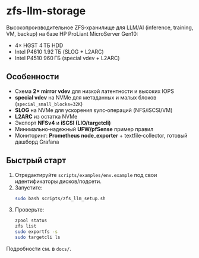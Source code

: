 # zfs-llm-storage

Высокопроизводительное ZFS‑хранилище для LLM/AI (inference, training, VM, backup) на базе HP ProLiant MicroServer Gen10:
- 4× HGST 4 ТБ HDD
- Intel P4610 1.92 ТБ (SLOG + L2ARC)
- Intel P4510 960 ГБ (special vdev + L2ARC)

## Особенности
- Схема **2× mirror vdev** для низкой латентности и высоких IOPS
- **special vdev** на NVMe для метаданных и малых блоков (`special_small_blocks=32K`)
- **SLOG** на NVMe для ускорения sync‑операций (NFS/iSCSI/VM)
- **L2ARC** из остатка NVMe
- Экспорт **NFSv4** и **iSCSI (LIO/targetcli)**
- Минимально‑надежный **UFW/pfSense** пример правил
- Мониторинг: **Prometheus node_exporter** + textfile‑collector, готовый дашборд Grafana

## Быстрый старт
1. Отредактируйте `scripts/examples/env.example` под свои идентификаторы дисков/подсети.
2. Запустите:
   ```bash
   sudo bash scripts/zfs_llm_setup.sh
   ```
3. Проверьте:
   ```bash
   zpool status
   zfs list
   sudo exportfs -s
   sudo targetcli ls
   ```

Подробности см. в `docs/`.
